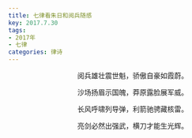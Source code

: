 ```yaml
---
title: 七律看朱日和阅兵随感
key: 2017.7.30
tags: 
- 2017年 
- 七律
categories: 律诗
---
```


<p align="center">阅兵雄壮震世魁，骄傲自豪如霞蔚。
</p>
<p align="center">沙场扬眉示国魄，莽原露脸展军威。
</p>
<p align="center">长风呼啸列导弹，利箭驰骋藏核雷。
</p>
<p align="center">亮剑必然出强武，横刀才能生光辉。
</p>
